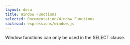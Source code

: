 ```yaml
---
layout: docu
title: Window Functions
selected: Documentation/Window Functions
railroad: expressions/window.js
---
```

<div id="rrdiagram"></div>

Window functions can only be used in the SELECT clause.